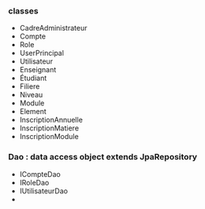 ### classes
+ CadreAdministrateur
+ Compte 
+ Role
+ UserPrincipal
+ Utilisateur
+ Enseignant
+ Étudiant
+ Filiere
+ Niveau
+ Module
+ Element
+ InscriptionAnnuelle
+ InscriptionMatiere
+ InscriptionModule

### Dao : data access object extends JpaRepository
+ ICompteDao
+ IRoleDao
+ IUtilisateurDao
+ 
